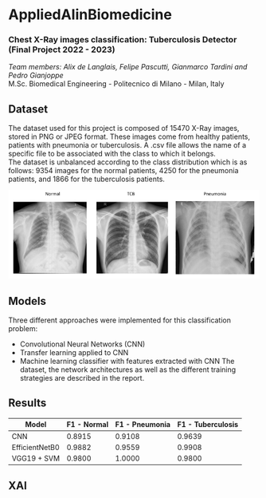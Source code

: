# AppliedAIinBiomedicine
### Chest X-Ray images classification: Tuberculosis Detector (Final Project 2022 - 2023)
_Team members: Alix de Langlais, Felipe Pascutti, Gianmarco Tardini and Pedro Gianjoppe_  
M.Sc. Biomedical Engineering - Politecnico di Milano - Milan, Italy

## Dataset
The dataset used for this project is composed of 15470 X-Ray images, stored in PNG or JPEG format. These images come from healthy patients, patients with pneumonia or tuberculosis. A .csv file allows the name of a specific file to be associated with the class to which it belongs.  
The dataset is unbalanced according to the class distribution which is as follows: 9354 images for the normal patients, 4250 for the pneumonia patients, and 1866 for the tuberculosis patients.

![img](https://github.com/Adelanglais/AppliedAIinBiomedicine/blob/111de3d380857be3e0d20068a6ca7931acb31981/dataset_example.png)

## Models
Three different approaches were implemented for this classification problem:  
+ Convolutional Neural Networks (CNN)
+ Transfer learning applied to CNN
+ Machine learning classifier with features extracted with CNN
The dataset, the network architectures as well as the different training strategies are described in the report.

## Results

| Model          | F1 - Normal | F1 - Pneumonia | F1 - Tuberculosis |
| -------------- | ----------- | -------------- | ----------------- |
| CNN            | 0.8915      | 0.9108         | 0.9639            |
| EfficientNetB0 | 0.9882      | 0.9559         | 0.9908            |
| VGG19 + SVM    | 0.9800      | 1.0000         | 0.9800            |

## XAI
